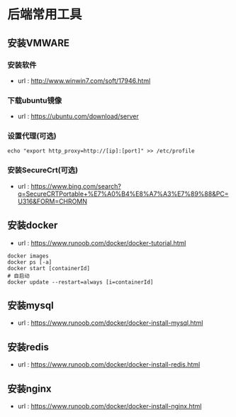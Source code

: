 # 后端常用工具
## 安装VMWARE
### 安装软件 
- url : http://www.winwin7.com/soft/17946.html
### 下载ubuntu镜像
- url : https://ubuntu.com/download/server
### 设置代理(可选)
```shell
echo "export http_proxy=http://[ip]:[port]" >> /etc/profile
```
### 安装SecureCrt(可选)
- url : https://www.bing.com/search?q=SecureCRTPortable+%E7%A0%B4%E8%A7%A3%E7%89%88&PC=U316&FORM=CHROMN
## 安装docker 
- url : https://www.runoob.com/docker/docker-tutorial.html
```shell
docker images
docker ps [-a]
docker start [containerId]
# 自启动
docker update --restart=always [i=containerId] 
```
## 安装mysql
- url : https://www.runoob.com/docker/docker-install-mysql.html
## 安装redis
- url : https://www.runoob.com/docker/docker-install-redis.html
## 安装nginx
- url : https://www.runoob.com/docker/docker-install-nginx.html


